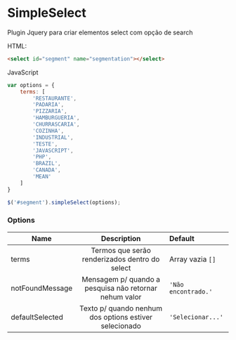 # SimpleSelect
Plugin Jquery para criar elementos select com opção de search



HTML:
~~~html
<select id="segment" name="segmentation"></select>
~~~

JavaScript
~~~javascript
var options = {
    terms: [
        'RESTAURANTE',
        'PADARIA',
        'PIZZARIA',
        'HAMBURGUERIA',
        'CHURRASCARIA',
        'COZINHA',
        'INDUSTRIAL',
        'TESTE',
        'JAVASCRIPT',
        'PHP',
        'BRAZIL',
        'CANADA',
        'MEAN'
    ]
}

$('#segment').simpleSelect(options);
~~~

### Options

| Name              | Description                                                 | Default            |
| ----------------- |:-----------------------------------------------------------:|:-------------------|
| terms             | Termos que serão renderizados dentro do select              | Array vazia `[]`   |
| notFoundMessage   | Mensagem p/ quando a pesquisa não retornar nehum valor      | `'Não encontrado.'`|
| defaultSelected   | Texto p/ quando nenhum dos options estiver selecionado      | `'Selecionar...'`  |
